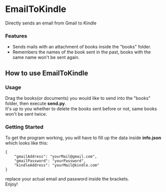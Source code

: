 # EmailToKindle
Directly sends an email from Gmail to Kindle 

### Features

* Sends mails with an attachment of books inside the "books" folder.
* Remembers the names of the book sent in the past, books with the same name won't be sent again. 

## How to use EmailToKindle

### Usage

Drag the books(or documents) you would like to send into the "books" folder, then execute **send.py**.\
It's up to you whether to delete the books sent before or not, same books won't be sent twice.

### Getting Started

To get the program working, you will have to fill up the data inside **info.json** which looks like this:
``` 
{
    "gmailAddress": "yourMail@gmail.com",
    "gmailPassword": "yourPassword",
    "kindleAddress": "yourMail@kindle.com"
}
```
replace your actual email and password inside the brackets.\
Enjoy!









